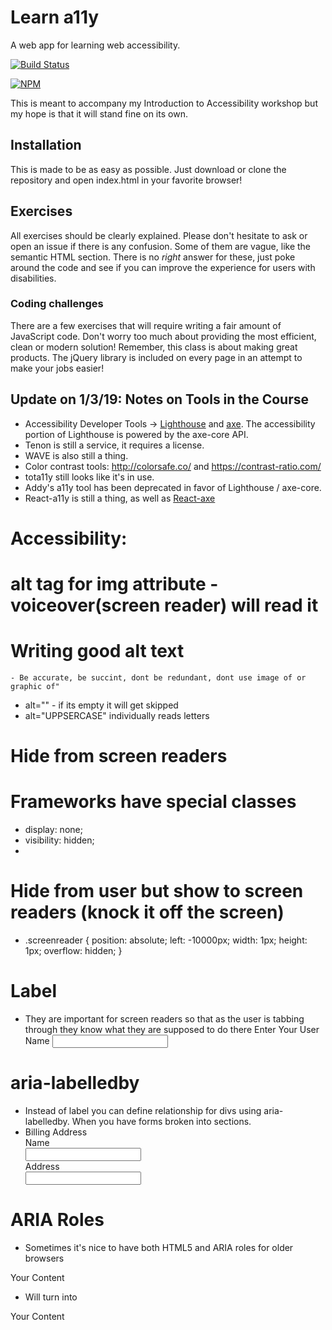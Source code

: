 # Learn a11y

A web app for learning web accessibility.

[![Build Status](https://travis-ci.org/jkup/learn-a11y.svg?branch=master)](https://travis-ci.org/jkup/learn-a11y)

[![NPM](https://nodei.co/npm/learn-a11y.png?downloads=true&downloadRank=true&stars=true)](https://nodei.co/npm/learn-a11y/)

This is meant to accompany my Introduction to Accessibility workshop but my hope is that it will stand fine on its own.

## Installation

This is made to be as easy as possible. Just download or clone the repository and open index.html in your favorite browser!

## Exercises

All exercises should be clearly explained. Please don't hesitate to ask or open an issue if there is any confusion. Some of them are vague, like the semantic HTML section. There is no _right_ answer for these, just poke around the code and see if you can improve the experience for users with disabilities.

### Coding challenges

There are a few exercises that will require writing a fair amount of JavaScript code. Don't worry too much about providing the most efficient, clean or modern solution! Remember, this class is about making great products. The jQuery library is included on every page in an attempt to make your jobs easier!

## Update on 1/3/19: Notes on Tools in the Course

- Accessibility Developer Tools -> [Lighthouse](https://developers.google.com/web/tools/lighthouse/) and [axe](https://chrome.google.com/webstore/detail/axe/lhdoppojpmngadmnindnejefpokejbdd). The accessibility portion of Lighthouse is powered by the axe-core API.
- Tenon is still a service, it requires a license.
- WAVE is also still a thing.
- Color contrast tools: http://colorsafe.co/ and https://contrast-ratio.com/
- tota11y still looks like it's in use.
- Addy's a11y tool has been deprecated in favor of Lighthouse / axe-core.
- React-a11y is still a thing, as well as [React-axe](https://github.com/dequelabs/react-axe)

# Accessibility:

# alt tag for img attribute - voiceover(screen reader) will read it

# Writing good alt text

    - Be accurate, be succint, dont be redundant, dont use image of or graphic of"

- alt="" - if its empty it will get skipped
- alt="UPPSERCASE" individually reads letters

# Hide from screen readers

# Frameworks have special classes

- display: none;
- visibility: hidden;
- <input hidden/>

# Hide from user but show to screen readers (knock it off the screen)

- .screenreader {
  position: absolute;
  left: -10000px;
  width: 1px;
  height: 1px;
  overflow: hidden;
  }

# Label

- They are important for screen readers so that as the user is tabbing through they know what they are supposed to do there
  <label for ="username">Enter Your User Name</label>
  <input type="text" id="username">

# aria-labelledby

- Instead of label you can define relationship for divs using aria-labelledby. When you have forms broken into sections.
- <div id="billing">Billing Address</div>
  <div>
      <div id="name">Name</div>
      <input type="text" aria-labelledby="billing name" />
  </div>
  <div>
      <div id="address">Address</div>
      <input type="text" aria-labelledby="billing address"></div>
  </div>

# ARIA Roles

- Sometimes it's nice to have both HTML5 and ARIA roles for older browsers
<article role="article">Your Content</article>

- Will turn into

<div role="article">Your Content</div>
